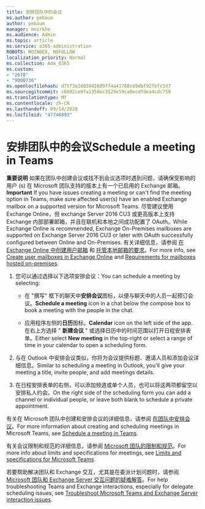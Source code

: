 ```yaml
---
title: 安排团队中的会议
ms.author: pebaum
author: pebaum
manager: mnirkhe
ms.audience: Admin
ms.topic: article
ms.service: o365-administration
ROBOTS: NOINDEX, NOFOLLOW
localization_priority: Normal
ms.collection: Adm_O365
ms.custom:
- "2678"
- "9000736"
ms.openlocfilehash: d75f3a1d83845609ff4a41788ce9dbf92fbfc3d7
ms.sourcegitcommit: c6692ce0fa1358ec3529e59ca0ecdfdea4cdc759
ms.translationtype: MT
ms.contentlocale: zh-CN
ms.lasthandoff: 09/14/2020
ms.locfileid: "47746893"
---
```

# <a name="schedule-a-meeting-in-teams"></a><span data-ttu-id="673a5-102">安排团队中的会议</span><span class="sxs-lookup"><span data-stu-id="673a5-102">Schedule a meeting in Teams</span></span>

<span data-ttu-id="673a5-103">**重要说明** 如果在团队中创建会议或找不到会议选项时遇到问题，请确保受影响的用户 (s) 在 Microsoft 团队支持的版本上有一个已启用的 Exchange 邮箱。</span><span class="sxs-lookup"><span data-stu-id="673a5-103">**Important** If you have issues creating a meeting or can't find the meeting option in Teams, make sure affected user(s) have an enabled Exchange mailbox on a supported version for Microsoft Teams.</span></span> <span data-ttu-id="673a5-104">尽管建议使用 Exchange Online，但 exchange Server 2016 CU3 或更高版本上支持 Exchange 内部部署邮箱，并且在联机和本地之间成功配置了 OAuth。</span><span class="sxs-lookup"><span data-stu-id="673a5-104">While Exchange Online is recommended, Exchange On-Premises mailboxes are supported on Exchange Server 2016 CU3 or later with OAuth successfully configured between Online and On-Premises.</span></span> <span data-ttu-id="673a5-105">有关详细信息，请参阅 [在 Exchange Online 中创建用户邮箱](https://docs.microsoft.com/exchange/recipients-in-exchange-online/create-user-mailboxes) 和 [托管本地邮箱的要求](https://docs.microsoft.com/microsoftteams/exchange-teams-interact#requirements-for-mailboxes-hosted-on-premises)。</span><span class="sxs-lookup"><span data-stu-id="673a5-105">For more info, see [Create user mailboxes in Exchange Online](https://docs.microsoft.com/exchange/recipients-in-exchange-online/create-user-mailboxes) and [Requirements for mailboxes hosted on-premises](https://docs.microsoft.com/microsoftteams/exchange-teams-interact#requirements-for-mailboxes-hosted-on-premises).</span></span> 

1. <span data-ttu-id="673a5-106">您可以通过选择以下选项安排会议：</span><span class="sxs-lookup"><span data-stu-id="673a5-106">You can schedule a meeting by selecting:</span></span>

    - <span data-ttu-id="673a5-107">在 "撰写" 框下的聊天中**安排会议**图标，以便与聊天中的人员一起预订会议。</span><span class="sxs-lookup"><span data-stu-id="673a5-107">**Schedule a meeting** icon in a chat below the compose box to book a meeting with the people in the chat.</span></span>

    - <span data-ttu-id="673a5-108">应用程序左侧的**日历**图标。</span><span class="sxs-lookup"><span data-stu-id="673a5-108">**Calendar** icon on the left side of the app.</span></span> <span data-ttu-id="673a5-109">在右上方选择 " **新建会议** " 或选择日历中的时间范围以打开日程安排表单。</span><span class="sxs-lookup"><span data-stu-id="673a5-109">Either select **New meeting** in the top-right or select a range of time in your calendar to open a scheduling form.</span></span>

2. <span data-ttu-id="673a5-110">与在 Outlook 中安排会议类似，你将为会议提供标题、邀请人员和添加会议详细信息。</span><span class="sxs-lookup"><span data-stu-id="673a5-110">Similar to scheduling a meeting in Outlook, you'll give your meeting a title, invite people, and add meetings details.</span></span>

3. <span data-ttu-id="673a5-111">在日程安排表单的右侧，可以添加频道或单个人员，也可以将这两项都留空以安排私人约会。</span><span class="sxs-lookup"><span data-stu-id="673a5-111">On the right side of the scheduling form you can add a channel or individual people, or leave both blank to schedule a private appointment.</span></span>

<span data-ttu-id="673a5-112">有关在 Microsoft 团队中创建和安排会议的详细信息，请参阅 [在团队中安排会议](https://support.office.com/article/Schedule-a-meeting-in-Teams-943507a9-8583-4c58-b5d2-8ec8265e04e5)。</span><span class="sxs-lookup"><span data-stu-id="673a5-112">For more information about creating and scheduling meetings in Microsoft Teams, see [Schedule a meeting in Teams](https://support.office.com/article/Schedule-a-meeting-in-Teams-943507a9-8583-4c58-b5d2-8ec8265e04e5).</span></span>

<span data-ttu-id="673a5-113">有关会议限制和规范的详细信息，请参阅 [Microsoft 团队的限制和规范](https://docs.microsoft.com/microsoftteams/limits-specifications-teams#meetings-and-calls)。</span><span class="sxs-lookup"><span data-stu-id="673a5-113">For more info about limits and specifications for meetings, see [Limits and specifications for Microsoft Teams](https://docs.microsoft.com/microsoftteams/limits-specifications-teams#meetings-and-calls).</span></span>

<span data-ttu-id="673a5-114">若要帮助解决团队和 Exchange 交互，尤其是在委派计划问题时，请参阅 [Microsoft 团队和 Exchange Server 交互问题的疑难解答](https://docs.microsoft.com/microsoftteams/troubleshoot/known-issues/teams-exchange-interaction-issue)。</span><span class="sxs-lookup"><span data-stu-id="673a5-114">For help troubleshooting Teams and Exchange interactions, especially for delegate scheduling issues, see [Troubleshoot Microsoft Teams and Exchange Server interaction issues](https://docs.microsoft.com/microsoftteams/troubleshoot/known-issues/teams-exchange-interaction-issue).</span></span>